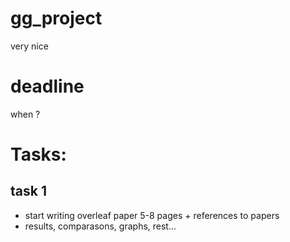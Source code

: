 # gg_project
very nice

# deadline 
when ?
  
# Tasks:

## task 1
  * start writing overleaf paper  5-8 pages + references to papers 
  * results, comparasons, graphs, rest...

